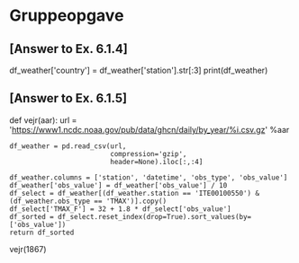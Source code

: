 # Gruppeopgave


## [Answer to Ex. 6.1.4]
df_weather['country'] = df_weather['station'].str[:3]
print(df_weather)

## [Answer to Ex. 6.1.5]
def vejr(aar):
    url = 'https://www1.ncdc.noaa.gov/pub/data/ghcn/daily/by_year/%i.csv.gz' %aar 

    df_weather = pd.read_csv(url,
                             compression='gzip',
                             header=None).iloc[:,:4]

    df_weather.columns = ['station', 'datetime', 'obs_type', 'obs_value']
    df_weather['obs_value'] = df_weather['obs_value'] / 10
    df_select = df_weather[(df_weather.station == 'ITE00100550') & (df_weather.obs_type == 'TMAX')].copy()
    df_select['TMAX_F'] = 32 + 1.8 * df_select['obs_value']
    df_sorted = df_select.reset_index(drop=True).sort_values(by=['obs_value'])
    return df_sorted

vejr(1867)
